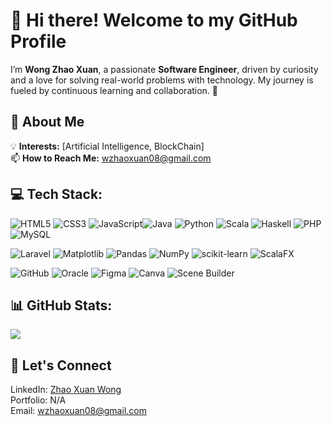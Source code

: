 # 👋 Hi there! Welcome to my GitHub Profile
I’m **Wong Zhao Xuan**, a passionate **Software Engineer**, driven by curiosity and a love for solving real-world problems with technology. My journey is fueled by continuous learning and collaboration. 🚀

## 💼 About Me 
💡 **Interests:** [Artificial Intelligence, BlockChain] <br> 
📫 **How to Reach Me:** wzhaoxuan08@gmail.com

## 💻 Tech Stack:
 ![HTML5](https://img.shields.io/badge/html5-%23E34F26.svg?style=for-the-badge&logo=html5&logoColor=white) ![CSS3](https://img.shields.io/badge/css3-%231572B6.svg?style=for-the-badge&logo=css3&logoColor=white) 
 ![JavaScript](https://img.shields.io/badge/javascript-%23323330.svg?style=for-the-badge&logo=javascript&logoColor=%23F7DF1E)![Java](https://img.shields.io/badge/java-%23ED8B00.svg?style=for-the-badge&logo=openjdk&logoColor=white) 
 ![Python](https://img.shields.io/badge/python-3670A0?style=for-the-badge&logo=python&logoColor=ffdd54) ![Scala](https://img.shields.io/badge/scala-%23DC322F.svg?style=for-the-badge&logo=scala&logoColor=white) 
 ![Haskell](https://img.shields.io/badge/Haskell-5e5086?style=for-the-badge&logo=haskell&logoColor=white) ![PHP](https://img.shields.io/badge/php-%23777BB4.svg?style=for-the-badge&logo=php&logoColor=white)
 ![MySQL](https://img.shields.io/badge/mysql-4479A1.svg?style=for-the-badge&logo=mysql&logoColor=white) <br>

![Laravel](https://img.shields.io/badge/laravel-%23FF2D20.svg?style=for-the-badge&logo=laravel&logoColor=white) ![Matplotlib](https://img.shields.io/badge/Matplotlib-%23ffffff.svg?style=for-the-badge&logo=Matplotlib&logoColor=black) 
![Pandas](https://img.shields.io/badge/pandas-%23150458.svg?style=for-the-badge&logo=pandas&logoColor=white) ![NumPy](https://img.shields.io/badge/numpy-%23013243.svg?style=for-the-badge&logo=numpy&logoColor=white) 
![scikit-learn](https://img.shields.io/badge/scikit--learn-%23F7931E.svg?style=for-the-badge&logo=scikit-learn&logoColor=white) ![ScalaFX](https://img.shields.io/badge/ScalaFX-%23DC322F.svg?style=for-the-badge&logo=scala&logoColor=white)  <br>

![GitHub](https://img.shields.io/badge/github-%23121011.svg?style=for-the-badge&logo=github&logoColor=white) ![Oracle](https://img.shields.io/badge/Oracle-F80000?style=for-the-badge&logo=oracle&logoColor=white) 
![Figma](https://img.shields.io/badge/figma-%23F24E1E.svg?style=for-the-badge&logo=figma&logoColor=white) ![Canva](https://img.shields.io/badge/Canva-%2300C4CC.svg?style=for-the-badge&logo=Canva&logoColor=white) 
![Scene Builder](https://img.shields.io/badge/Scene%20Builder-%234479A1.svg?style=for-the-badge&logo=java&logoColor=white)
  

## 📊 GitHub Stats:
![](https://github-readme-stats.vercel.app/api/top-langs/?username=wzhaoxuan&theme=dark&hide_border=false&include_all_commits=false&count_private=false&layout=compact)

## 🤝 Let's Connect
LinkedIn: [Zhao Xuan Wong](https://www.linkedin.com/in/wzhaoxuan08) <br>
Portfolio: N/A <br>
Email: wzhaoxuan08@gmail.com <br>

